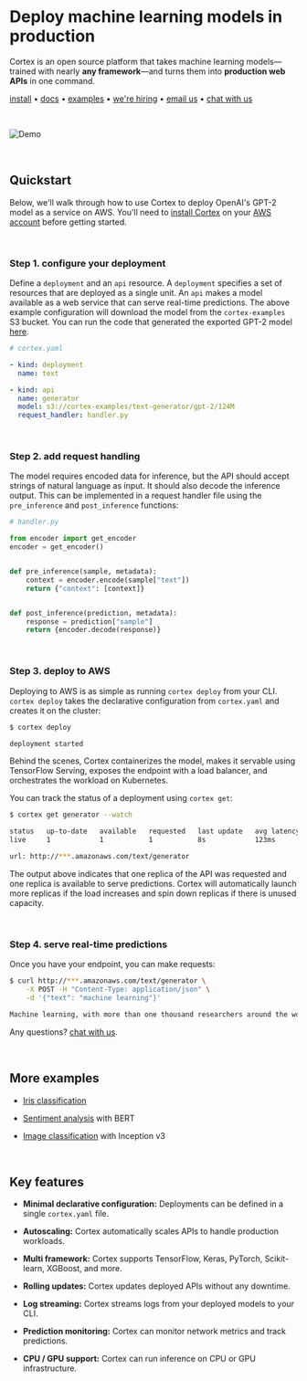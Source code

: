 # Deploy machine learning models in production

Cortex is an open source platform that takes machine learning models—trained with nearly **any framework**—and turns them into **production web APIs** in one command. <br>

<!-- CORTEX_VERSION_MINOR x2 (e.g. www.cortex.dev/v/0.8/...) -->
[install](https://www.cortex.dev/install) • [docs](https://www.cortex.dev) • [examples](examples) • [we're hiring](https://angel.co/cortex-labs-inc/jobs) • [email us](mailto:hello@cortex.dev) • [chat with us](https://gitter.im/cortexlabs/cortex)

<br>

<!-- Set header Cache-Control=no-cache on the S3 object metadata (see https://help.github.com/en/articles/about-anonymized-image-urls) -->
![Demo](https://cortex-public.s3-us-west-2.amazonaws.com/demo/gif/v0.8.gif)<br>

<br>

## Quickstart

<!-- CORTEX_VERSION_MINOR x2 (e.g. www.cortex.dev/v/0.8/...) -->
Below, we'll walk through how to use Cortex to deploy OpenAI's GPT-2 model as a service on AWS. You'll need to [install Cortex](https://www.cortex.dev/install) on your [AWS account](aws.com) before getting started.

<br>

### Step 1. configure your deployment

<!-- CORTEX_VERSION_MINOR -->

Define a `deployment` and an `api` resource. A `deployment` specifies a set of resources that are deployed as a single unit. An `api` makes a model available as a web service that can serve real-time predictions. The above example configuration will download the model from the `cortex-examples` S3 bucket. You can run the code that generated the exported GPT-2 model [here](https://colab.research.google.com/github/cortexlabs/cortex/blob/master/examples/text-generator/gpt-2.ipynb).

```yaml
# cortex.yaml

- kind: deployment
  name: text

- kind: api
  name: generator
  model: s3://cortex-examples/text-generator/gpt-2/124M
  request_handler: handler.py
```

<br>

### Step 2. add request handling

The model requires encoded data for inference, but the API should accept strings of natural language as input. It should also decode the inference output. This can be implemented in a request handler file using the `pre_inference` and `post_inference` functions:

```python
# handler.py

from encoder import get_encoder
encoder = get_encoder()


def pre_inference(sample, metadata):
    context = encoder.encode(sample["text"])
    return {"context": [context]}


def post_inference(prediction, metadata):
    response = prediction["sample"]
    return {encoder.decode(response)}
```

<br>

### Step 3. deploy to AWS

Deploying to AWS is as simple as running `cortex deploy` from your CLI. `cortex deploy` takes the declarative configuration from `cortex.yaml` and creates it on the cluster:

```bash
$ cortex deploy

deployment started
```

Behind the scenes, Cortex containerizes the model, makes it servable using TensorFlow Serving, exposes the endpoint with a load balancer, and orchestrates the workload on Kubernetes.

You can track the status of a deployment using `cortex get`:

```bash
$ cortex get generator --watch

status   up-to-date   available   requested   last update   avg latency
live     1            1           1           8s            123ms

url: http://***.amazonaws.com/text/generator
```

The output above indicates that one replica of the API was requested and one replica is available to serve predictions. Cortex will automatically launch more replicas if the load increases and spin down replicas if there is unused capacity.

<br>

### Step 4. serve real-time predictions

Once you have your endpoint, you can make requests:

```bash
$ curl http://***.amazonaws.com/text/generator \
    -X POST -H "Content-Type: application/json" \
    -d '{"text": "machine learning"}'

Machine learning, with more than one thousand researchers around the world today, are looking to create computer-driven machine learning algorithms that can also be applied to human and social problems, such as education, health care, employment, medicine, politics, or the environment...
```

Any questions? [chat with us](https://gitter.im/cortexlabs/cortex).

<br>

## More examples

<!-- CORTEX_VERSION_README_MINOR x3 -->
- [Iris classification](https://github.com/cortexlabs/cortex/tree/master/examples/iris-classifier)

- [Sentiment analysis](https://github.com/cortexlabs/cortex/tree/master/examples/sentiment-analysis) with BERT

- [Image classification](https://github.com/cortexlabs/cortex/tree/master/examples/image-classifier) with Inception v3

<br>

## Key features

- **Minimal declarative configuration:** Deployments can be defined in a single `cortex.yaml` file.

- **Autoscaling:** Cortex automatically scales APIs to handle production workloads.

- **Multi framework:** Cortex supports TensorFlow, Keras, PyTorch, Scikit-learn, XGBoost, and more.

- **Rolling updates:** Cortex updates deployed APIs without any downtime.

- **Log streaming:** Cortex streams logs from your deployed models to your CLI.

- **Prediction monitoring:** Cortex can monitor network metrics and track predictions.

- **CPU / GPU support:** Cortex can run inference on CPU or GPU infrastructure.
